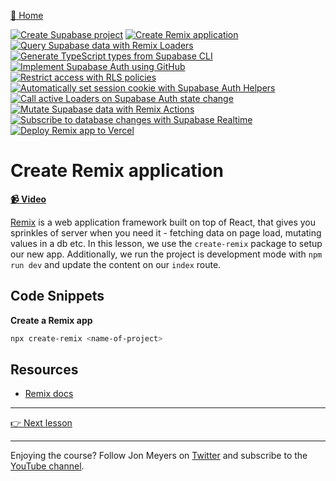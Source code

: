 [🏡 Home](../README.md)

[![Create Supabase project](https://placehold.co/15x15/00ff00/00ff00.png)](../01-create-supabase-project/README.md)
[![Create Remix application](https://placehold.co/15x15/00ff00/00ff00.png)](../02-create-remix-application/README.md)
[![Query Supabase data with Remix Loaders](https://placehold.co/15x15/555555/555555.png)](../03-query-supabase-data-with-remix-loaders/README.md)
[![Generate TypeScript types from Supabase CLI](https://placehold.co/15x15/555555/555555.png)](../04-generate-typescript-types-from-supabase-cli/README.md)
[![Implement Supabase Auth using GitHub](https://placehold.co/15x15/555555/555555.png)](../05-implement-supabase-auth-using-github/README.md)
[![Restrict access with RLS policies](https://placehold.co/15x15/555555/555555.png)](../06-restrict-access-with-rls-policies/README.md)
[![Automatically set session cookie with Supabase Auth Helpers](https://placehold.co/15x15/555555/555555.png)](../07-automatically-set-session-cookie-with-supabase-auth-helpers/README.md)
[![Call active Loaders on Supabase Auth state change](https://placehold.co/15x15/555555/555555.png)](../08-call-active-loaders-on-supabase-auth-state-change/README.md)
[![Mutate Supabase data with Remix Actions](https://placehold.co/15x15/555555/555555.png)](../09-mutate-supabase-data-with-remix-actions/README.md)
[![Subscribe to database changes with Supabase Realtime](https://placehold.co/15x15/555555/555555.png)](../10-subscribe-to-database-changes-with-supabase-realtime/README.md)
[![Deploy Remix app to Vercel](https://placehold.co/15x15/555555/555555.png)](../11-deploy-remix-app-to-vercel/README.md)

# Create Remix application

**[📹 Video](TODO)**

[Remix](https://remix.run) is a web application framework built on top of React, that gives you sprinkles of server when you need it - fetching data on page load, mutating values in a db etc. In this lesson, we use the `create-remix` package to setup our new app. Additionally, we run the project is development mode with `npm run dev` and update the content on our `index` route.

## Code Snippets

**Create a Remix app**

```bash
npx create-remix <name-of-project>
```

## Resources

- [Remix docs](https://remix.run/docs/en/v1)

---

[👉 Next lesson](/03-query-supabase-data-with-remix-loaders/README.md)

---

Enjoying the course? Follow Jon Meyers on [Twitter](https://twitter.com/jonmeyers_io) and subscribe to the [YouTube channel](https://www.youtube.com/c/jonmeyers).
